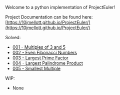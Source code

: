 Welcome to a python implementation of ProjectEuler!

Project Documentation can be found here: [https://10jmellott.github.io/ProjectEuler/](https://10jmellott.github.io/ProjectEuler/)


Solved:

* [001 - Multiples of 3 and 5](https://10jmellott.github.io/ProjectEuler/problems/p001/)
* [002 - Even Fibonacci Numbers](https://10jmellott.github.io/ProjectEuler/problems/p002/)
* [003 - Largest Prime Factor](https://10jmellott.github.io/ProjectEuler/problems/p003/)
* [004 - Largest Palindrome Product](https://10jmellott.github.io/ProjectEuler/problems/p004/)
* [005 - Smallest Multiple](https://10jmellott.github.io/ProjectEuler/problems/p005/)

WIP:

* None
